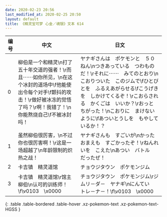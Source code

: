 ```yaml
---
date: 2020-02-23 20:56
last_modified_at: 2020-02-25 20:50
layout: default
title: 《精灵宝可梦 心金／魂银》文本 614
---
```

| 编号 | 中文 | 日文 |
| ---- | ---- | ---- |
| 0 | 柳伯是一个和精灵\n打了五十年交道的强者！\r而且⋯⋯如你所见，\n在这个冰封的道场中\f他能使出令每个对手\f颤抖的攻击！\r做好被冰冻的觉悟了吗？\r啊！我错了！\n你能熬烧自己\f不被冰封吗！ | ヤナギさんは　ポケモンと　５０ねん\nつきあっている　つわものだ！\rそれに⋯⋯　みてのとおり\nこおりついた　このジムで\fひとびとを　ふるえあがらせる\fこうげきを　しかけてくるぞ！\rこおらされる　かくごは　いいか？\rおっと　ちがった！\nこおりに　まけない　ように\fあついとうしを　もやしているか！？ |
| 1 | 虽然柳伯很厉害，\n不过你也很厉害啊！\r这是一场超越了\n年龄限制的炽热之战！ | ヤナギさんも　すごいが\nかった　おまえも　すごかったぞ！\rねんれいを　こえた\nあつい　バトル　だったぜ！ |
| 2 | 卡吉镇　精灵道馆 | チョウジタウン　ポケモンジム |
| 3 | 卡吉镇　精灵道馆\r馆主　　柳伯\n认可的训练师！\f\v0103　\x0000 | チョウジタウン　ポケモンジム\rジムリ－ダ－　ヤナギ\nにんてい　トレ－ナ－！\f\v0103　\x0000 |
{: .table .table-bordered .table-hover .xz-pokemon-text .xz-pokemon-text-HGSS }